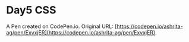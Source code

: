 # Day5 CSS

A Pen created on CodePen.io. Original URL: [https://codepen.io/ashrita-ag/pen/ExvxjER](https://codepen.io/ashrita-ag/pen/ExvxjER).


